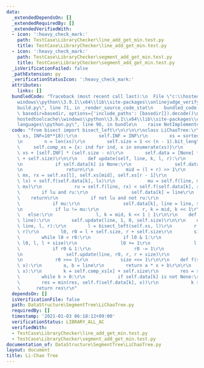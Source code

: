 ```yaml
---
data:
  _extendedDependsOn: []
  _extendedRequiredBy: []
  _extendedVerifiedWith:
  - icon: ':heavy_check_mark:'
    path: TestCase\LibraryChecker\line_add_get_min.test.py
    title: TestCase\LibraryChecker\line_add_get_min.test.py
  - icon: ':heavy_check_mark:'
    path: TestCase\LibraryChecker\segment_add_get_min.test.py
    title: TestCase\LibraryChecker\segment_add_get_min.test.py
  _isVerificationFailed: false
  _pathExtension: py
  _verificationStatusIcon: ':heavy_check_mark:'
  attributes:
    links: []
  bundledCode: "Traceback (most recent call last):\n  File \"c:\\hostedtoolcache\\\
    windows\\python\\3.9.1\\x64\\lib\\site-packages\\onlinejudge_verify\\documentation\\\
    build.py\", line 71, in _render_source_code_stat\n    bundled_code = language.bundle(stat.path,\
    \ basedir=basedir, options={'include_paths': [basedir]}).decode()\n  File \"c:\\\
    hostedtoolcache\\windows\\python\\3.9.1\\x64\\lib\\site-packages\\onlinejudge_verify\\\
    languages\\python.py\", line 96, in bundle\n    raise NotImplementedError\nNotImplementedError\n"
  code: "from bisect import bisect_left\r\n\r\n\r\nclass LiChaoTree:\r\n    def __init__(self,\
    \ xs, INF=10**18):\r\n        self.INF = INF\r\n        xs = sorted(list(set(xs)))\r\
    \n        n = len(xs)\r\n        self.size = 1 << (n - 1).bit_length()\r\n   \
    \     self.comp_xs = {x: ind for ind, x in enumerate(xs)}\r\n        self.xs =\
    \ xs + [self.INF] * (self.size - n)\r\n        self.data = [None] * (self.size\
    \ + self.size)\r\n\r\n    def update(self, line, k, l, r):\r\n        while True:\r\
    \n            if self.data[k] is None:\r\n                self.data[k] = line\r\
    \n                return\r\n            mid = (l + r) >> 1\r\n            lx,\
    \ mx, rx = self.xs[l], self.xs[mid], self.xs[r - 1]\r\n            lu = self.f(line,\
    \ lx) < self.f(self.data[k], lx)\r\n            mu = self.f(line, mx) < self.f(self.data[k],\
    \ mx)\r\n            ru = self.f(line, rx) < self.f(self.data[k], rx)\r\n    \
    \        if lu and ru:\r\n                self.data[k] = line\r\n            \
    \    return\r\n            if not lu and not ru:\r\n                return\r\n\
    \            if mu:\r\n                self.data[k], line = line, self.data[k]\r\
    \n            if lu != mu:\r\n                r, k = mid, k << 1\r\n         \
    \   else:\r\n                l, k = mid, k << 1 | 1\r\n\r\n    def add_line(self,\
    \ line):\r\n        self.update(line, 1, 0, self.size)\r\n\r\n    def add_seg(self,\
    \ line, l, r):\r\n        l = bisect_left(self.xs, l)\r\n        r = bisect_left(self.xs,\
    \ r)\r\n        l0, r0 = l + self.size, r + self.size\r\n        size = 1\r\n\
    \        while l0 < r0:\r\n            if l0 & 1:\r\n                self.update(line,\
    \ l0, l, l + size)\r\n                l0 += 1\r\n                l += size\r\n\
    \            if r0 & 1:\r\n                r0 -= 1\r\n                r -= size\r\
    \n                self.update(line, r0, r, r + size)\r\n            l0 >>= 1\r\
    \n            r0 >>= 1\r\n            size <<= 1\r\n\r\n    def f(self, line,\
    \ x):\r\n        a, b = line\r\n        return a * x + b\r\n\r\n    def min(self,\
    \ x):\r\n        k = self.comp_xs[x] + self.size\r\n        res = self.INF\r\n\
    \        while k > 0:\r\n            if self.data[k] is not None:\r\n        \
    \        res = min(res, self.f(self.data[k], x))\r\n            k >>= 1\r\n  \
    \      return res\r\n"
  dependsOn: []
  isVerificationFile: false
  path: DataStructure\SegmentTree\LiChaoTree.py
  requiredBy: []
  timestamp: '2021-01-03 06:18:12+09:00'
  verificationStatus: LIBRARY_ALL_AC
  verifiedWith:
  - TestCase\LibraryChecker\line_add_get_min.test.py
  - TestCase\LibraryChecker\segment_add_get_min.test.py
documentation_of: DataStructure\SegmentTree\LiChaoTree.py
layout: document
title: Li-Chao Tree
---
```

